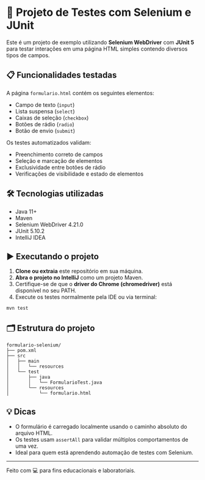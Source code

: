 # 🧪 Projeto de Testes com Selenium e JUnit

Este é um projeto de exemplo utilizando **Selenium WebDriver** com **JUnit 5** para testar interações em uma página HTML simples contendo diversos tipos de campos.

## 📋 Funcionalidades testadas

A página `formulario.html` contém os seguintes elementos:
- Campo de texto (`input`)
- Lista suspensa (`select`)
- Caixas de seleção (`checkbox`)
- Botões de rádio (`radio`)
- Botão de envio (`submit`)

Os testes automatizados validam:
- Preenchimento correto de campos
- Seleção e marcação de elementos
- Exclusividade entre botões de rádio
- Verificações de visibilidade e estado de elementos

## 🛠 Tecnologias utilizadas

- Java 11+
- Maven
- Selenium WebDriver 4.21.0
- JUnit 5.10.2
- IntelliJ IDEA

## ▶️ Executando o projeto

1. **Clone ou extraia** este repositório em sua máquina.
2. **Abra o projeto no IntelliJ** como um projeto Maven.
3. Certifique-se de que o **driver do Chrome (chromedriver)** está disponível no seu PATH.
4. Execute os testes normalmente pela IDE ou via terminal:

```bash
mvn test
```

## 🗂 Estrutura do projeto

```
formulario-selenium/
├── pom.xml
├── src
│   ├── main
│   │   └── resources
│   └── test
│       ├── java
│       │   └── FormularioTest.java
│       └── resources
│           └── formulario.html
```

## 💡 Dicas

- O formulário é carregado localmente usando o caminho absoluto do arquivo HTML.
- Os testes usam `assertAll` para validar múltiplos comportamentos de uma vez.
- Ideal para quem está aprendendo automação de testes com Selenium.

---

Feito com 💻 para fins educacionais e laboratoriais.
